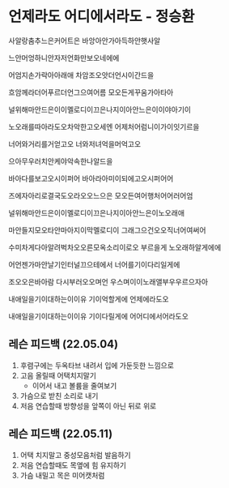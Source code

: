 # 언제라도 어디에서라도 - 정승환

사알랑춤추느은커어트은 바앙아안가아득하안햇사알

느안머엉하니안자저언화만보오네에에

어엄지손가락아아래애 차암조오앗더언시이간드을

흐암께라더어푸르더언그으여어름 모오든게꾸움가아타아

널위해마안드은이이멜로디이끄은나지이아안느은이이야아기이

노오래를따아라도오차악한고오세엔 어제처어럼니이가이잇기르을

너어와거리를거얻고오 너와저녀억을머억고오

으아무우러치안케야악속한나알드을

바아다를보고오시이퍼어 바아라아미이되에고오시퍼어어

즈에자아리로결국도오라오오느으은 모오든여어행처어어러어엄

널위해마안드은이이멜로디이끄은나지이아안느은이노오래애

마안들지모오타안마아지이막멜로디이 그래그으건오오직너어여써어

수미차게다아알려벅차오오른모옥소리이로오 부르을게 노오래하알게에에

어언젠가마안날기인터널끄으테에서 너어를기이다리일게에

조오오은바아람 다시부러오오며언 우스며이이노래앨부우우르으자아

내애일을기이대하는이이유 기이억할게에 언제에라도오

내애일을기이대하는이이유 기이다릴게에 어어디에서어라도오



## 레슨 피드백 (22.05.04)

1. 후렴구에는 두옥타브 내려서 입에 가둔듯한 느낌으로
2. 고음 올릴때 어택치지말기
   - 이어서 내고 볼륨을 줄여보기
3. 가슴으로 받친 소리로 내기
4. 저음 연습할때 방향성을 앞쪽이 아닌 뒤로 위로



## 레슨 피드백 (22.05.11)

1. 어택 치지말고 중성모음처럼 발음하기
2. 저음 연습할때도 목옆에 힘 유지하기
3. 가슴 내밀고 목은 미어캣처럼 
